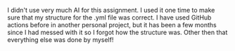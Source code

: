 I didn't use very much AI for this assignment. I used it one time to make sure that my structure for the .yml file was correct. I have used GitHub actions before in another personal project, but it has been a few months since I had messed with it so I forgot how the structure was. Other then that everything else was done by myself! 